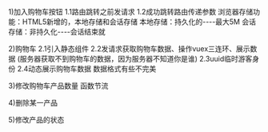 1)加入购物车按钮
1.1路由跳转之前发请求
1.2成功跳转路由传递参数
浏览器存储功能：HTML5新增的，本地存储和会话存储
本地存储：持久化的----最大5M
会话存储：非持久化----会话结束就

2)购物车
2.1引入静态组件
2.2发请求获取购物车数据、操作vuex三连环、展示数据
(服务器获取不到购物车的数据，因为服务器不知道你是谁)
2.3uuid临时游客身份
2.4动态展示购物车数据
数据格式有些不完美

3)修改购物车产品数量
函数节流

4)删除某一产品

5)修改产品的状态